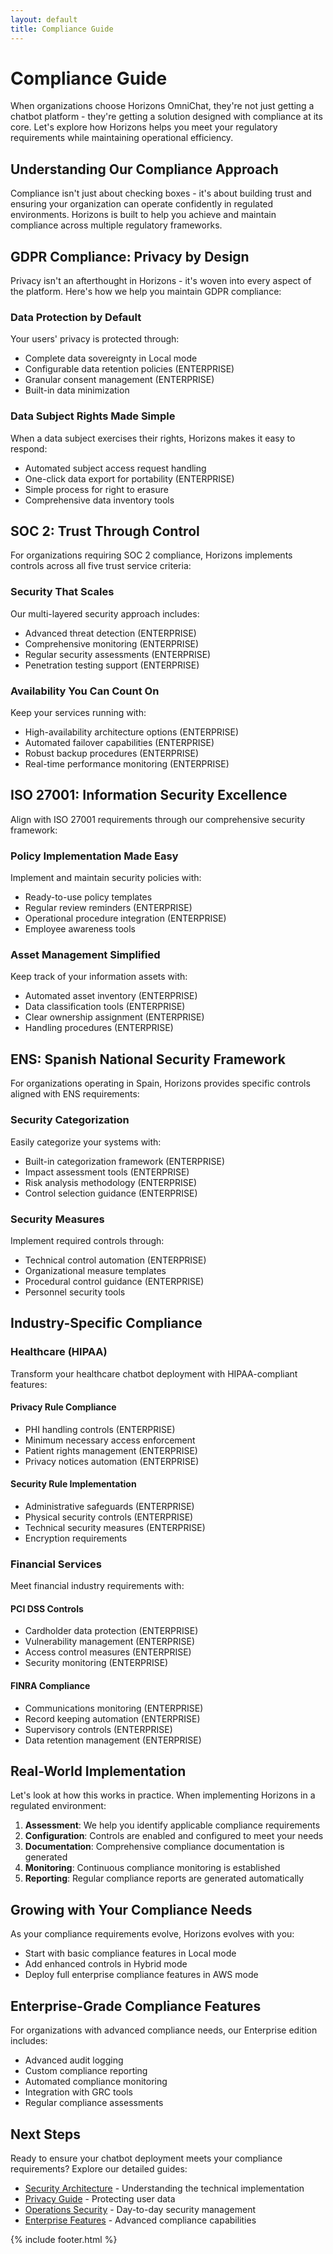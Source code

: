 ```yaml
---
layout: default
title: Compliance Guide
---
```


# Compliance Guide

When organizations choose Horizons OmniChat, they're not just getting a chatbot platform - they're getting a solution designed with compliance at its core. Let's explore how Horizons helps you meet your regulatory requirements while maintaining operational efficiency.

## Understanding Our Compliance Approach

Compliance isn't just about checking boxes - it's about building trust and ensuring your organization can operate confidently in regulated environments. Horizons is built to help you achieve and maintain compliance across multiple regulatory frameworks.

## GDPR Compliance: Privacy by Design

Privacy isn't an afterthought in Horizons - it's woven into every aspect of the platform. Here's how we help you maintain GDPR compliance:

### Data Protection by Default

Your users' privacy is protected through:
- Complete data sovereignty in Local mode
- Configurable data retention policies (ENTERPRISE)
- Granular consent management (ENTERPRISE)
- Built-in data minimization

### Data Subject Rights Made Simple

When a data subject exercises their rights, Horizons makes it easy to respond:
- Automated subject access request handling
- One-click data export for portability (ENTERPRISE)
- Simple process for right to erasure
- Comprehensive data inventory tools

## SOC 2: Trust Through Control

For organizations requiring SOC 2 compliance, Horizons implements controls across all five trust service criteria:

### Security That Scales

Our multi-layered security approach includes:
- Advanced threat detection (ENTERPRISE)
- Comprehensive monitoring (ENTERPRISE)
- Regular security assessments (ENTERPRISE)
- Penetration testing support (ENTERPRISE)

### Availability You Can Count On

Keep your services running with:
- High-availability architecture options (ENTERPRISE)
- Automated failover capabilities (ENTERPRISE)
- Robust backup procedures (ENTERPRISE)
- Real-time performance monitoring (ENTERPRISE)

## ISO 27001: Information Security Excellence

Align with ISO 27001 requirements through our comprehensive security framework:

### Policy Implementation Made Easy

Implement and maintain security policies with:
- Ready-to-use policy templates
- Regular review reminders (ENTERPRISE)
- Operational procedure integration (ENTERPRISE)
- Employee awareness tools

### Asset Management Simplified

Keep track of your information assets with:
- Automated asset inventory (ENTERPRISE)
- Data classification tools (ENTERPRISE)
- Clear ownership assignment (ENTERPRISE)
- Handling procedures (ENTERPRISE)

## ENS: Spanish National Security Framework

For organizations operating in Spain, Horizons provides specific controls aligned with ENS requirements:

### Security Categorization

Easily categorize your systems with:
- Built-in categorization framework (ENTERPRISE)
- Impact assessment tools (ENTERPRISE)
- Risk analysis methodology (ENTERPRISE)
- Control selection guidance (ENTERPRISE)

### Security Measures

Implement required controls through:
- Technical control automation (ENTERPRISE)
- Organizational measure templates 
- Procedural control guidance (ENTERPRISE)
- Personnel security tools 

## Industry-Specific Compliance

### Healthcare (HIPAA)

Transform your healthcare chatbot deployment with HIPAA-compliant features:

#### Privacy Rule Compliance
- PHI handling controls (ENTERPRISE)
- Minimum necessary access enforcement
- Patient rights management (ENTERPRISE)
- Privacy notices automation (ENTERPRISE)

#### Security Rule Implementation
- Administrative safeguards (ENTERPRISE)
- Physical security controls (ENTERPRISE)
- Technical security measures (ENTERPRISE)
- Encryption requirements 

### Financial Services

Meet financial industry requirements with:

#### PCI DSS Controls
- Cardholder data protection (ENTERPRISE)
- Vulnerability management (ENTERPRISE)
- Access control measures (ENTERPRISE)
- Security monitoring (ENTERPRISE)

#### FINRA Compliance
- Communications monitoring (ENTERPRISE)
- Record keeping automation (ENTERPRISE)
- Supervisory controls (ENTERPRISE)
- Data retention management (ENTERPRISE)

## Real-World Implementation

Let's look at how this works in practice. When implementing Horizons in a regulated environment:

1. **Assessment**: We help you identify applicable compliance requirements
2. **Configuration**: Controls are enabled and configured to meet your needs
3. **Documentation**: Comprehensive compliance documentation is generated
4. **Monitoring**: Continuous compliance monitoring is established
5. **Reporting**: Regular compliance reports are generated automatically

## Growing with Your Compliance Needs

As your compliance requirements evolve, Horizons evolves with you:

- Start with basic compliance features in Local mode
- Add enhanced controls in Hybrid mode
- Deploy full enterprise compliance features in AWS mode

## Enterprise-Grade Compliance Features

For organizations with advanced compliance needs, our Enterprise edition includes:

- Advanced audit logging
- Custom compliance reporting
- Automated compliance monitoring
- Integration with GRC tools
- Regular compliance assessments

## Next Steps

Ready to ensure your chatbot deployment meets your compliance requirements? Explore our detailed guides:

- [Security Architecture](../architecture/security.md) - Understanding the technical implementation
- [Privacy Guide](privacy.md) - Protecting user data
- [Operations Security](../operations/security.md) - Day-to-day security management
- [Enterprise Features](../enterprise/index.md) - Advanced compliance capabilities

{% include footer.html %}
